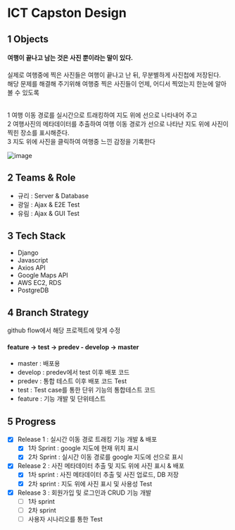 # ICT Capston Design

## 1 Objects
#### 여행이 끝나고 남는 것은 사진 뿐이라는 말이 있다.
실제로 여행중에 찍은 사진들은 여행이 끝나고 난 뒤, 무분별하게 사진첩에 저장된다.<br/>
해당 문제를 해결해 주기위해 여행중 찍은 사진들이 언제, 어디서 찍었는지 한눈에 알아볼 수 있도록<br/><br/>

1 여행 이동 경로를 실시간으로 트래킹하여 지도 위에 선으로 나타내어 주고 <br/>
2 여행사진의 메타데이터를 추출하여 여행 이동 경로가 선으로 나타난 지도 위에 사진이 찍힌 장소를 표시해준다.<br/>
3 지도 위에 사진을 클릭하여 여행중 느낀 감정을 기록한다

![image](https://user-images.githubusercontent.com/48672212/101238854-62c08080-3726-11eb-9492-1d69fb1b4dd5.png)

## 2 Teams & Role
- 규리 : Server & Database
- 광일 : Ajax & E2E Test
- 유림 : Ajax & GUI Test

## 3 Tech Stack
- Django
- Javascript
- Axios API
- Google Maps API
- AWS EC2, RDS
- PostgreDB

## 4 Branch Strategy
github flow에서 해당 프로젝트에 맞게 수정<br/>
#### feature -> test -> predev - develop -> master
- master : 배포용
- develop : predev에서 test 이후 배포 코드
- predev : 통합 테스트 이후 배포 코드 Test
- test : Test case를 통한 단위 기능의 통합테스트 코드
- feature : 기능 개발 및 단위테스트 

## 5 Progress
- [X] Release 1 : 실시간 이동 경로 트래킹 기능 개발 & 배포
  - [X] 1차 Sprint : google 지도에 현재 위치 표시
  - [X] 2차 Sprint : 실시간 이동 경로를 google 지도에 선으로 표시

- [X] Release 2 : 사진 메타데이터 추출 및 지도 위에 사진 표시 & 배포<br/>
  - [X] 1차 sprint : 사진 메타데이터 추출 및 사진 업로드, DB 저장<br/>
  - [X] 2차 sprint : 지도 위에 사진 표시 및 사용성 Test<br/>
  
- [X] Release 3 : 회원가입 및 로그인과 CRUD 기능 개발<br/>
  - [ ] 1차 sprint<br/>
  - [ ] 2차 sprint<br/>
  - [ ] 사용자 시나리오를 통한 Test<br/>
